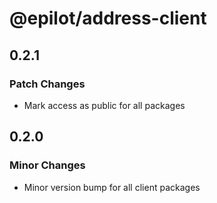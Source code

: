# @epilot/address-client

## 0.2.1

### Patch Changes

- Mark access as public for all packages

## 0.2.0

### Minor Changes

- Minor version bump for all client packages
